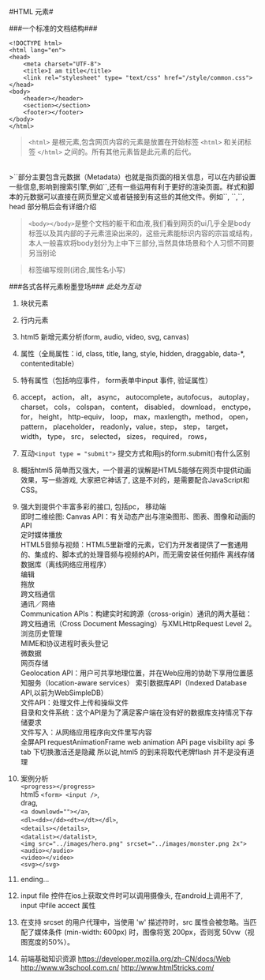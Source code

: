 #HTML 元素#

###一个标准的文档结构###

    <!DOCTYPE html>
    <html lang="en">
    <head>
        <meta charset="UTF-8">
        <title>I am title</title>
        <link rel="stylesheet" type= "text/css" href="/style/common.css">
    </head>
    <body>
        <header></header>
        <section></section>
        <footer></footer>
    </body>
    </html>
    
>`<html>` 是根元素,包含网页内容的元素是放置在开始标签 `<html>` 和关闭标签 `</html>` 之间的。所有其他元素皆是此元素的后代。   

<br />
>`<head></head>`部分主要包含元数据（Metadata）也就是指页面的相关信息，可以在内部设置一些信息,影响到搜索引擎,例如`<meta name="robots" contect= "all|none|index|noindex|follow|nofollow">`,还有一些运用有利于更好的渲染页面。样式和脚本的元数据可以直接在网页里定义或者链接到有这些的其他文件。例如`<style></style>`, `<script></script>`,`<link />`, head 部分稍后会有详细介绍

<br />

>`<body></body>`是整个文档的躯干和血液,我们看到网页的ui几乎全是body标签以及其内部的子元素渲染出来的，这些元素能标识内容的宗旨或结构，
本人一般喜欢将body划分为上中下三部分,当然具体场景和个人习惯不同要另当别论

>标签编写规则(闭合,属性名小写)

###各式各样元素粉墨登场###
_此处为互动_

1.  块状元素
2.  行内元素
3.  html5 新增元素分析(form, audio, video, svg, canvas)
4.  属性（全局属性：id, class, title, lang, style,  hidden, draggable, data-*, contenteditable）
5.  特有属性（包括响应事件， form表单中input 事件, 验证属性）
6.  accept， action， alt， async， autocomplete，autofocus， autoplay， charset， cols， colspan， content，
disabled， download， enctype， for， height， http-equiv， loop， max，maxlength，method， open， pattern， placeholder， readonly，value，step，
step， target， width， type， src， selected， sizes， required， rows，
7.  互动`<input type = "submit">` 提交方式和用js的form.submit()有什么区别
8.  概括html5 简单而又强大，一个普遍的误解是HTML5能够在网页中提供动画效果，写一些游戏, 大家把它神话了, 这是不对的，是需要配合JavaScript和CSS。
9. 强大到提供个丰富多彩的接口, 包括pc， 移动端<br />
即时二维绘图: Canvas API：有关动态产出与渲染图形、图表、图像和动画的API<br/>
定时媒体播放<br />
HTML5音频与视频：HTML5里新增的元素，它们为开发者提供了一套通用的、集成的、脚本式的处理音频与视频的API，而无需安装任何插件
离线存储数据库（离线网络应用程序）<br />
编辑<br />
拖放<br />
跨文档通信<br />
通讯／网络<br />
Communication APIs：构建实时和跨源（cross-origin）通讯的两大基础： 跨文档通讯（Cross Document Messaging）与XMLHttpRequest Level 2。<br />
浏览历史管理<br />
MIME和协议进程时表头登记<br />
微数据<br />
网页存储<br />
Geolocation API：用户可共享地理位置，并在Web应用的协助下享用位置感知服务（location-aware services）
索引数据库API（Indexed Database API,以前为WebSimpleDB）<br />
文件API：处理文件上传和操纵文件<br />
目录和文件系统：这个API是为了满足客户端在没有好的数据库支持情况下存储要求<br />
文件写入：从网络应用程序向文件里写内容<br />
全屏API
requestAnimationFrame
web animation APi
page visibility api 多tab 下切换激活还是隐藏
所以说,html5 的到来将取代老牌flash 并不是没有道理

10. 案例分析<br />
`<progress></progress>`<br /> 
html5 `<form> <input />`, <br />
drag, <br />
`<a downlowd=""></a>`,<br />
 `<dl><dd></dd><dt></dt></dl>`,<br />
`<details></details>`,<br />
`<datalist></datalist>`,<br />
`<img src="../images/hero.png" srcset="../images/monster.png 2x">`<br />
`<audio></audio>`<br />
`<video></video>`<br />
`<svg></svg>`<br />

11. ending...

12. input file 控件在ios上获取文件时可以调用摄像头, 在android上调用不了, input 中file accect 属性
13. 在支持 srcset 的用户代理中，当使用 'w' 描述符时，src 属性会被忽略。当匹配了媒体条件 (min-width: 600px) 时，图像将宽 200px，否则宽 50vw（视图宽度的50%）。
14. 前端基础知识资源
https://developer.mozilla.org/zh-CN/docs/Web
http://www.w3school.com.cn/
http://www.html5tricks.com/